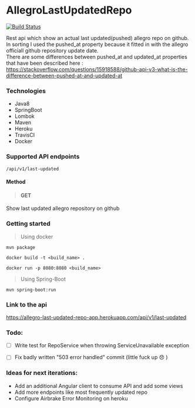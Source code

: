 # AllegroLastUpdatedRepo

[![Build Status](https://travis-ci.com/Nezale/AllegroLastUpdatedRepo.svg?token=6toCu4DPGu1TovDxJPhE&branch=master)](https://travis-ci.com/Nezale/AllegroLastUpdatedRepo)

Rest api which show an actual last updated(pushed) allegro repo on github. <br />
In sorting I used the pushed_at property because it fitted in with the allegro officiall github repository update date. <br />
There are some differences between pushed_at and updated_at properties that have been described here : https://stackoverflow.com/questions/15918588/github-api-v3-what-is-the-difference-between-pushed-at-and-updated-at
### Technologies
- Java8
- SpringBoot
- Lombok
- Maven
- Heroku
- TravisCI
- Docker

### Supported API endpoints ###

    /api/v1/last-updated
#### Method
> #### GET ###
Show last updated allegro repository on github

### Getting started
> Using docker
    
    mvn package
    
    docker build -t <build_name> .
    
    docker run -p 8080:8080 <build_name>

> Using Spring-Boot
    
    mvn spring-boot:run
    

### Link to the api ###
https://allegro-last-updated-repo-app.herokuapp.com/api/v1/last-updated

### Todo:
- [ ] Write test for RepoService when throwing ServiceUnavailable exception
- [ ] Fix badly written "503 error handled" commit (little fuck up :disappointed: )


### Ideas for next iterations:

 - Add an additional Angular client to consume API and add some views
 - Add more endpoints like most frequently updated repo
 - Configure Airbrake Error Monitoring on heroku

